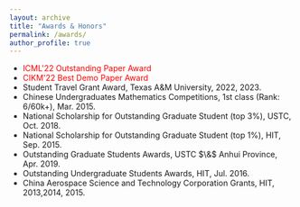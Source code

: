 ```yaml
---
layout: archive
title: "Awards & Honors"
permalink: /awards/
author_profile: true
---
```

<ul>

<li> <font color="red">  ICML'22 Outstanding Paper Award </font> <br /></li>

<li> <font color="red">  CIKM'22 Best Demo Paper Award </font> <br /></li>

<li> Student Travel Grant Award, Texas A&M University, 2022, 2023. <br /></li>

<li> Chinese Undergraduates Mathematics Competitions, 1st class (Rank: 6/60k+), Mar. 2015. <br /></li>

<li> National Scholarship for Outstanding Graduate Student (top 3%), USTC, Oct. 2018. <br /></li>

<li> National Scholarship for Outstanding Graduate Student (top 1%), HIT, Sep. 2015. <br /></li>

<li> Outstanding Graduate Students Awards, USTC $\&$ Anhui Province, Apr. 2019. <br /></li>

<li> Outstanding Undergraduate Students Awards, HIT, Jul. 2016. <br /></li>

<li> China Aerospace Science and Technology Corporation Grants, HIT, 2013,2014, 2015. <br /></li>

</ul>